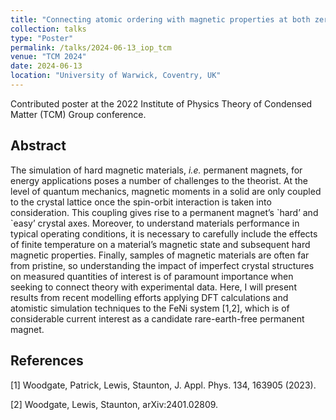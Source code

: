 ```yaml
---
title: "Connecting atomic ordering with magnetic properties at both zero and finite temperature in FeNi alloys"
collection: talks
type: "Poster"
permalink: /talks/2024-06-13_iop_tcm
venue: "TCM 2024"
date: 2024-06-13
location: "University of Warwick, Coventry, UK"
---
```


Contributed poster at the 2022 Institute of Physics Theory of Condensed Matter (TCM) Group conference.

<h2>Abstract</h2>
The simulation of hard magnetic materials, <i>i.e.</i> permanent magnets, for energy applications poses a number of challenges to the theorist. At the level of quantum mechanics, magnetic moments in a solid are only coupled to the crystal lattice once the spin-orbit interaction is taken into consideration. This coupling gives rise to a permanent magnet’s `hard’ and `easy’ crystal axes. Moreover, to understand materials performance in typical operating conditions, it is necessary to carefully include the effects of finite temperature on a material’s magnetic state and subsequent hard magnetic properties. Finally, samples of magnetic materials are often far from pristine, so understanding the impact of imperfect crystal structures on measured quantities of interest is of paramount importance when seeking to connect theory with experimental data. Here, I will present results from recent modelling efforts applying DFT calculations and atomistic simulation techniques to the FeNi system [1,2], which is of considerable current interest as a candidate rare-earth-free permanent magnet.

<h2>References</h2>
[1] Woodgate, Patrick, Lewis, Staunton, J. Appl. Phys. 134, 163905 (2023).

[2] Woodgate, Lewis, Staunton, arXiv:2401.02809.

